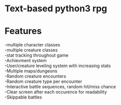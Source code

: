 # Text-based python3 rpg  
  
# Features  
-multiple character classes  
-multiple creature classes  
-stat tracking throughout game  
-Achievment system  
-User/creature leveling system with increasing stats  
-Multiple maps/dungeons  
-Random creature encounters  
-Random creature type per encounter  
-Interactive battle sequences, random hit/miss chance  
-Clear screen after each occurence for readability  
-Skippable battles  
